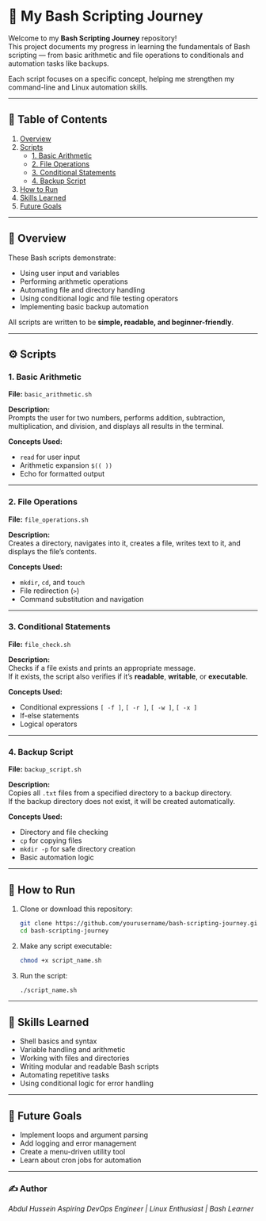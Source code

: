 # 🐚 My Bash Scripting Journey

Welcome to my **Bash Scripting Journey** repository!  
This project documents my progress in learning the fundamentals of Bash scripting — from basic arithmetic and file operations to conditionals and automation tasks like backups.  

Each script focuses on a specific concept, helping me strengthen my command-line and Linux automation skills.  

---

## 📘 Table of Contents
1. [Overview](#overview)
2. [Scripts](#scripts)
   - [1. Basic Arithmetic](#1-basic-arithmetic)
   - [2. File Operations](#2-file-operations)
   - [3. Conditional Statements](#3-conditional-statements)
   - [4. Backup Script](#4-backup-script)
3. [How to Run](#how-to-run)
4. [Skills Learned](#skills-learned)
5. [Future Goals](#future-goals)

---

## 🧭 Overview

These Bash scripts demonstrate:
- Using user input and variables  
- Performing arithmetic operations  
- Automating file and directory handling  
- Using conditional logic and file testing operators  
- Implementing basic backup automation  

All scripts are written to be **simple, readable, and beginner-friendly**.

---

## ⚙️ Scripts

### 1. **Basic Arithmetic**
**File:** `basic_arithmetic.sh`

**Description:**  
Prompts the user for two numbers, performs addition, subtraction, multiplication, and division, and displays all results in the terminal.

**Concepts Used:**  
- `read` for user input  
- Arithmetic expansion `$(( ))`  
- Echo for formatted output  

---

### 2. **File Operations**
**File:** `file_operations.sh`

**Description:**  
Creates a directory, navigates into it, creates a file, writes text to it, and displays the file’s contents.

**Concepts Used:**  
- `mkdir`, `cd`, and `touch`  
- File redirection (`>`)  
- Command substitution and navigation  

---

### 3. **Conditional Statements**
**File:** `file_check.sh`

**Description:**  
Checks if a file exists and prints an appropriate message.  
If it exists, the script also verifies if it’s **readable**, **writable**, or **executable**.

**Concepts Used:**  
- Conditional expressions `[ -f ]`, `[ -r ]`, `[ -w ]`, `[ -x ]`  
- If-else statements  
- Logical operators  

---

### 4. **Backup Script**
**File:** `backup_script.sh`

**Description:**  
Copies all `.txt` files from a specified directory to a backup directory.  
If the backup directory does not exist, it will be created automatically.

**Concepts Used:**  
- Directory and file checking  
- `cp` for copying files  
- `mkdir -p` for safe directory creation  
- Basic automation logic  

---

## 🚀 How to Run

1. Clone or download this repository:
   ```bash
   git clone https://github.com/yourusername/bash-scripting-journey.git
   cd bash-scripting-journey
   ```

2. Make any script executable:
   ```bash
   chmod +x script_name.sh
   ```

3. Run the script:
   ```bash
   ./script_name.sh
   ```

---

## 🧠 Skills Learned

- Shell basics and syntax  
- Variable handling and arithmetic  
- Working with files and directories  
- Writing modular and readable Bash scripts  
- Automating repetitive tasks  
- Using conditional logic for error handling  

---

## 🎯 Future Goals

- Implement loops and argument parsing  
- Add logging and error management  
- Create a menu-driven utility tool  
- Learn about cron jobs for automation  

---

### ✍️ Author

*Abdul Hussein*
*Aspiring DevOps Engineer | Linux Enthusiast | Bash Learner*
